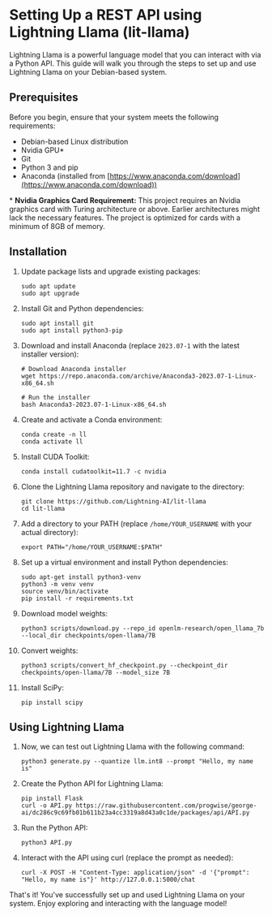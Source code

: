 # Setting Up a REST API using Lightning Llama (lit-llama)

Lightning Llama is a powerful language model that you can interact with via a Python API. This guide will walk you through the steps to set up and use Lightning Llama on your Debian-based system.

## Prerequisites

Before you begin, ensure that your system meets the following requirements:

- Debian-based Linux distribution
- Nvidia GPU*
- Git
- Python 3 and pip
- Anaconda (installed from [https://www.anaconda.com/download](https://www.anaconda.com/download))

\* **Nvidia Graphics Card Requirement:** This project requires an Nvidia graphics card with Turing architecture or above. Earlier architectures might lack the necessary features. The project is optimized for cards with a minimum of 8GB of memory.


## Installation

1. Update package lists and upgrade existing packages:
   ```
   sudo apt update
   sudo apt upgrade
   ```

2. Install Git and Python dependencies:
   ```
   sudo apt install git
   sudo apt install python3-pip
   ```

3. Download and install Anaconda (replace `2023.07-1` with the latest installer version):
   ```
   # Download Anaconda installer
   wget https://repo.anaconda.com/archive/Anaconda3-2023.07-1-Linux-x86_64.sh

   # Run the installer
   bash Anaconda3-2023.07-1-Linux-x86_64.sh

   ```

4. Create and activate a Conda environment:
   ```
   conda create -n ll
   conda activate ll
   ```

5. Install CUDA Toolkit:
   ```
   conda install cudatoolkit=11.7 -c nvidia
   ```

6. Clone the Lightning Llama repository and navigate to the directory:
   ```
   git clone https://github.com/Lightning-AI/lit-llama
   cd lit-llama
   ```

7. Add a directory to your PATH (replace `/home/YOUR_USERNAME` with your actual directory):

   ```
   export PATH="/home/YOUR_USERNAME:$PATH"
   ```

8.  Set up a virtual environment and install Python dependencies:
    ```
    sudo apt-get install python3-venv
    python3 -m venv venv
    source venv/bin/activate
    pip install -r requirements.txt
    ```

9.  Download model weights:
    ```
    python3 scripts/download.py --repo_id openlm-research/open_llama_7b --local_dir checkpoints/open-llama/7B
    ```

10. Convert weights:
    ```
    python3 scripts/convert_hf_checkpoint.py --checkpoint_dir checkpoints/open-llama/7B --model_size 7B
    ```

11. Install SciPy:
    ```
    pip install scipy
    ```

## Using Lightning Llama

1. Now, we can test out Lightning Llama with the following command:
   ```
   python3 generate.py --quantize llm.int8 --prompt "Hello, my name is"
   ```

2. Create the Python API for Lightning Llama:
   ```
   pip install Flask
   curl -o API.py https://raw.githubusercontent.com/progwise/george-ai/dc286c9c69fb01b611b23a4cc3319a8d43a0c1de/packages/api/API.py
   ```

3. Run the Python API:
   ```
   python3 API.py
   ```

4. Interact with the API using curl (replace the prompt as needed):
   ```
   curl -X POST -H "Content-Type: application/json" -d '{"prompt": "Hello, my name is"}' http://127.0.0.1:5000/chat
   ```

That's it! You've successfully set up and used Lightning Llama on your system. Enjoy exploring and interacting with the language model!
